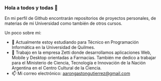 ### Hola a todos y todas 👋

En mi perfil de Github encontrarán repositorios de proyectos personales, de materias de mi Universidad como también de otros cursos.

Un poco sobre mi:

- 🌱 Actualmente estoy estudiando para Técnico en Programación Informática en la Universidad de Quilmes.
- 🔭 Trabajo en la empresa Zetti donde desarrollamos aplicaciones Web, Mobile y Desktop orientadas a Farmacias.
     También me dedico a trabajar para el Ministerio de Ciencia, Tecnología e Innovación de la Nación Argentina en el Centro Cultural de la Ciencia.
- 📫 Mi correo electrónico: aarongastongutierrez@gmail.com
